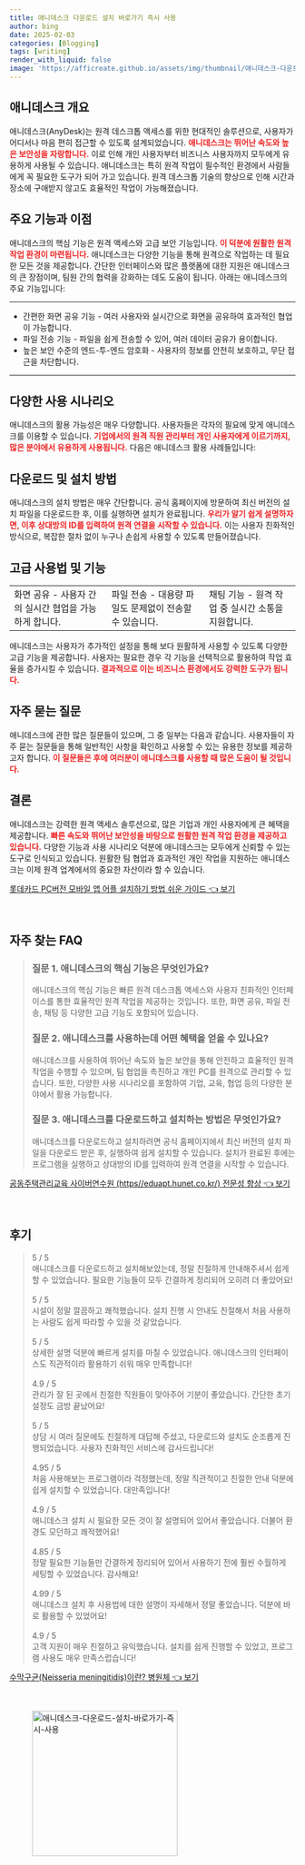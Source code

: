 ```yaml
---
title: 애니데스크 다운로드 설치 바로가기 즉시 사용
author: bing
date: 2025-02-03
categories: [Blogging]
tags: [writing]
render_with_liquid: false
image: 'https://afficreate.github.io/assets/img/thumbnail/애니데스크-다운로드-설치-바로가기-즉시-사용.webp'
---
```



<h2 id='애니데스크 개요'>애니데스크 개요</h2>

<p>애니데스크(AnyDesk)는 원격 데스크톱 액세스를 위한 현대적인 솔루션으로, 사용자가 어디서나 마음 편히 접근할 수 있도록 설계되었습니다. <b><span style="color: #ee2323;">애니데스크는 뛰어난 속도와 높은 보안성을 자랑합니다.</span></b> 이로 인해 개인 사용자부터 비즈니스 사용자까지 모두에게 유용하게 사용될 수 있습니다. 애니데스크는 특히 원격 작업이 필수적인 환경에서 사람들에게 꼭 필요한 도구가 되어 가고 있습니다. 원격 데스크톱 기술의 향상으로 인해 시간과 장소에 구애받지 않고도 효율적인 작업이 가능해졌습니다.</p>

<h2 id='주요 기능과 이점'>주요 기능과 이점</h2>

<p>애니데스크의 핵심 기능은 원격 액세스와 고급 보안 기능입니다. <b><span style="color: #ee2323;">이 덕분에 원활한 원격 작업 환경이 마련됩니다.</span></b> 애니데스크는 다양한 기능을 통해 원격으로 작업하는 데 필요한 모든 것을 제공합니다. 간단한 인터페이스와 많은 플랫폼에 대한 지원은 애니데스크의 큰 장점이며, 팀원 간의 협력을 강화하는 데도 도움이 됩니다. 아래는 애니데스크의 주요 기능입니다:</p>

<hr />

<ul>
    <li>간편한 화면 공유 기능 - 여러 사용자와 실시간으로 화면을 공유하여 효과적인 협업이 가능합니다.</li>
    <li>파일 전송 기능 - 파일을 쉽게 전송할 수 있어, 여러 데이터 공유가 용이합니다.</li>
    <li>높은 보안 수준의 엔드-투-엔드 암호화 - 사용자의 정보를 안전히 보호하고, 무단 접근을 차단합니다.</li>
</ul>

<hr />

<h2 id='다양한 사용 시나리오'>다양한 사용 시나리오</h2>

<p>애니데스크의 활용 가능성은 매우 다양합니다. 사용자들은 각자의 필요에 맞게 애니데스크를 이용할 수 있습니다. <b><span style="color: #ee2323;">기업에서의 원격 직원 관리부터 개인 사용자에게 이르기까지, 많은 분야에서 유용하게 사용됩니다.</span></b> 다음은 애니데스크 활용 사례들입니다:</p>

<h2 id='다운로드 및 설치 방법'>다운로드 및 설치 방법</h2>

<p>애니데스크의 설치 방법은 매우 간단합니다. 공식 홈페이지에 방문하여 최신 버전의 설치 파일을 다운로드한 후, 이를 실행하면 설치가 완료됩니다. <b><span style="color: #ee2323;">우리가 알기 쉽게 설명하자면, 이후 상대방의 ID를 입력하여 원격 연결을 시작할 수 있습니다.</span></b> 이는 사용자 친화적인 방식으로, 복잡한 절차 없이 누구나 손쉽게 사용할 수 있도록 만들어졌습니다.</p>

<h2 id='고급 사용법 및 기능'>고급 사용법 및 기능</h2>

<table>
    <tr>
        <td>화면 공유 - 사용자 간의 실시간 협업을 가능하게 합니다.</td>
        <td>파일 전송 - 대용량 파일도 문제없이 전송할 수 있습니다.</td>
        <td>채팅 기능 - 원격 작업 중 실시간 소통을 지원합니다.</td>
    </tr>
</table>

<p>애니데스크는 사용자가 추가적인 설정을 통해 보다 원활하게 사용할 수 있도록 다양한 고급 기능을 제공합니다. 사용자는 필요한 경우 각 기능을 선택적으로 활용하여 작업 효율을 증가시킬 수 있습니다. <b><span style="color: #ee2323;">결과적으로 이는 비즈니스 환경에서도 강력한 도구가 됩니다.</span></b></p>

<h2 id='자주 묻는 질문'>자주 묻는 질문</h2>

<p>애니데스크에 관한 많은 질문들이 있으며, 그 중 일부는 다음과 같습니다. 사용자들이 자주 묻는 질문들을 통해 일반적인 사항을 확인하고 사용할 수 있는 유용한 정보를 제공하고자 합니다. <b><span style="color: #ee2323;">이 질문들은 후에 여러분이 애니데스크를 사용할 때 많은 도움이 될 것입니다.</span></b></p>

<h2 id='결론'>결론</h2>

<p>애니데스크는 강력한 원격 액세스 솔루션으로, 많은 기업과 개인 사용자에게 큰 혜택을 제공합니다. <b><span style="color: #ee2323;">빠른 속도와 뛰어난 보안성을 바탕으로 원활한 원격 작업 환경을 제공하고 있습니다.</span></b> 다양한 기능과 사용 시나리오 덕분에 애니데스크는 모두에게 신뢰할 수 있는 도구로 인식되고 있습니다. 원활한 팀 협업과 효과적인 개인 작업을 지원하는 애니데스크는 이제 원격 업계에서의 중요한 자산이라 할 수 있습니다.</p>


<p><a class="click-button" title="롯데카드 PC버전 모바일 앱 어플 설치하기 방법 쉬운 가이드" href="https://afficreate.github.io/posts/%EB%A1%AF%EB%8D%B0%EC%B9%B4%EB%93%9C-PC%EB%B2%84%EC%A0%84-%EB%AA%A8%EB%B0%94%EC%9D%BC-%EC%95%B1-%EC%96%B4%ED%94%8C-%EC%84%A4%EC%B9%98%ED%95%98%EA%B8%B0-%EB%B0%A9%EB%B2%95-%EC%89%AC%EC%9A%B4-%EA%B0%80%EC%9D%B4%EB%93%9C/" rel="dofollow">롯데카드 PC버전 모바일 앱 어플 설치하기 방법 쉬운 가이드 👈 보기</a></p><br>
<h2 id='자주_찾는_FAQ'>자주 찾는 FAQ</h2>
<div itemscope="" itemtype="https://schema.org/FAQPage"> 
<blockquote> 
<div itemscope="" itemprop="mainEntity" itemtype="https://schema.org/Question"> 
<h3 itemprop="name">질문 1. 애니데스크의 핵심 기능은 무엇인가요?</h3> 
<div itemscope="" itemprop="acceptedAnswer" itemtype="https://schema.org/Answer"> 
<span itemprop="text"> 
<p>애니데스크의 핵심 기능은 빠른 원격 데스크톱 액세스와 사용자 친화적인 인터페이스를 통한 효율적인 원격 작업을 제공하는 것입니다. 또한, 화면 공유, 파일 전송, 채팅 등 다양한 고급 기능도 포함되어 있습니다.</p> 
</span> 
</div> 
</div> 

<div itemscope="" itemprop="mainEntity" itemtype="https://schema.org/Question"> 
<h3 itemprop="name">질문 2. 애니데스크를 사용하는데 어떤 혜택을 얻을 수 있나요?</h3> 
<div itemscope="" itemprop="acceptedAnswer" itemtype="https://schema.org/Answer"> 
<span itemprop="text"> 
<p>애니데스크를 사용하여 뛰어난 속도와 높은 보안을 통해 안전하고 효율적인 원격 작업을 수행할 수 있으며, 팀 협업을 촉진하고 개인 PC를 원격으로 관리할 수 있습니다. 또한, 다양한 사용 시나리오를 포함하여 기업, 교육, 협업 등의 다양한 분야에서 활용 가능합니다.</p> 
</span> 
</div> 
</div> 

<div itemscope="" itemprop="mainEntity" itemtype="https://schema.org/Question"> 
<h3 itemprop="name">질문 3. 애니데스크를 다운로드하고 설치하는 방법은 무엇인가요?</h3> 
<div itemscope="" itemprop="acceptedAnswer" itemtype="https://schema.org/Answer"> 
<span itemprop="text"> 
<p>애니데스크를 다운로드하고 설치하려면 공식 홈페이지에서 최신 버전의 설치 파일을 다운로드 받은 후, 실행하여 쉽게 설치할 수 있습니다. 설치가 완료된 후에는 프로그램을 실행하고 상대방의 ID를 입력하여 원격 연결을 시작할 수 있습니다.</p> 
</span> 
</div> 
</div> 
</blockquote> 
</div>
<p><a class="click-button" title="공동주택관리교육 사이버연수원 (https//eduapt.hunet.co.kr/) 전문성 향상" href="https://afficreate.github.io/posts/%EA%B3%B5%EB%8F%99%EC%A3%BC%ED%83%9D%EA%B4%80%EB%A6%AC%EA%B5%90%EC%9C%A1-%EC%82%AC%EC%9D%B4%EB%B2%84%EC%97%B0%EC%88%98%EC%9B%90-(httpseduapt.hunet.co.kr)-%EC%A0%84%EB%AC%B8%EC%84%B1-%ED%96%A5%EC%83%81/" rel="dofollow">공동주택관리교육 사이버연수원 (https//eduapt.hunet.co.kr/) 전문성 향상 👈 보기</a></p><br>
<h2 id='후기'>후기</h2>
<div itemscope itemtype="https://schema.org/Product">
  <blockquote>
  <div itemprop="review" itemscope itemtype="https://schema.org/Review">
      <div itemprop="reviewRating" itemscope itemtype="https://schema.org/Rating"> <span itemprop="ratingValue">5</span> / <span itemprop="bestRating">5</span> </div>
      <span itemprop="reviewBody">애니데스크를 다운로드하고 설치해보았는데, 정말 친절하게 안내해주셔서 쉽게 할 수 있었습니다. 필요한 기능들이 모두 간결하게 정리되어 오히려 더 좋았어요!</span>
  </div>
  <br>
  <div itemprop="review" itemscope itemtype="https://schema.org/Review">
      <div itemprop="reviewRating" itemscope itemtype="https://schema.org/Rating"> <span itemprop="ratingValue">5</span> / <span itemprop="bestRating">5</span> </div>
      <span itemprop="reviewBody">시설이 정말 깔끔하고 쾌적했습니다. 설치 진행 시 안내도 친절해서 처음 사용하는 사람도 쉽게 따라할 수 있을 것 같았습니다.</span>
  </div>
  <br>
  <div itemprop="review" itemscope itemtype="https://schema.org/Review">
      <div itemprop="reviewRating" itemscope itemtype="https://schema.org/Rating"> <span itemprop="ratingValue">5</span> / <span itemprop="bestRating">5</span> </div>
      <span itemprop="reviewBody">상세한 설명 덕분에 빠르게 설치를 마칠 수 있었습니다. 애니데스크의 인터페이스도 직관적이라 활용하기 쉬워 매우 만족합니다!</span>
  </div>
  <br>
  <div itemprop="review" itemscope itemtype="https://schema.org/Review">
      <div itemprop="reviewRating" itemscope itemtype="https://schema.org/Rating"> <span itemprop="ratingValue">4.9</span> / <span itemprop="bestRating">5</span> </div>
      <span itemprop="reviewBody">관리가 잘 된 곳에서 친절한 직원들이 맞아주어 기분이 좋았습니다. 간단한 초기 설정도 금방 끝났어요!</span>
  </div>
  <br>
  <div itemprop="review" itemscope itemtype="https://schema.org/Review">
      <div itemprop="reviewRating" itemscope itemtype="https://schema.org/Rating"> <span itemprop="ratingValue">5</span> / <span itemprop="bestRating">5</span> </div>
      <span itemprop="reviewBody">상담 시 여러 질문에도 친절하게 대답해 주셨고, 다운로드와 설치도 순조롭게 진행되었습니다. 사용자 친화적인 서비스에 감사드립니다!</span>
  </div>
  <br>
  <div itemprop="review" itemscope itemtype="https://schema.org/Review">
      <div itemprop="reviewRating" itemscope itemtype="https://schema.org/Rating"> <span itemprop="ratingValue">4.95</span> / <span itemprop="bestRating">5</span> </div>
      <span itemprop="reviewBody">처음 사용해보는 프로그램이라 걱정했는데, 정말 직관적이고 친절한 안내 덕분에 쉽게 설치할 수 있었습니다. 대만족입니다!</span>
  </div>
  <br>
  <div itemprop="review" itemscope itemtype="https://schema.org/Review">
      <div itemprop="reviewRating" itemscope itemtype="https://schema.org/Rating"> <span itemprop="ratingValue">4.9</span> / <span itemprop="bestRating">5</span> </div>
      <span itemprop="reviewBody">애니데스크 설치 시 필요한 모든 것이 잘 설명되어 있어서 좋았습니다. 더불어 환경도 모던하고 쾌적했어요!</span>
  </div>
  <br>
  <div itemprop="review" itemscope itemtype="https://schema.org/Review">
      <div itemprop="reviewRating" itemscope itemtype="https://schema.org/Rating"> <span itemprop="ratingValue">4.85</span> / <span itemprop="bestRating">5</span> </div>
      <span itemprop="reviewBody">정말 필요한 기능들만 간결하게 정리되어 있어서 사용하기 전에 훨씬 수월하게 세팅할 수 있었습니다. 감사해요!</span>
  </div>
  <br>
  <div itemprop="review" itemscope itemtype="https://schema.org/Review">
      <div itemprop="reviewRating" itemscope itemtype="https://schema.org/Rating"> <span itemprop="ratingValue">4.99</span> / <span itemprop="bestRating">5</span> </div>
      <span itemprop="reviewBody">애니데스크 설치 후 사용법에 대한 설명이 자세해서 정말 좋았습니다. 덕분에 바로 활용할 수 있었어요!</span>
  </div>
  <br>
  <div itemprop="review" itemscope itemtype="https://schema.org/Review">
      <div itemprop="reviewRating" itemscope itemtype="https://schema.org/Rating"> <span itemprop="ratingValue">4.9</span> / <span itemprop="bestRating">5</span> </div>
      <span itemprop="reviewBody">고객 지원이 매우 친절하고 유익했습니다. 설치를 쉽게 진행할 수 있었고, 프로그램 사용도 매우 만족스럽습니다!</span>
  </div>
  </blockquote>
</div>
<p><a class="click-button" title="수막구균(Neisseria meningitidis)이란? 병원체" href="https://afficreate.github.io/posts/%EC%88%98%EB%A7%89%EA%B5%AC%EA%B7%A0(Neisseria-meningitidis)%EC%9D%B4%EB%9E%80-%EB%B3%91%EC%9B%90%EC%B2%B4/" rel="dofollow">수막구균(Neisseria meningitidis)이란? 병원체 👈 보기</a></p><br>
<figure class="image"><img src="https://afficreate.github.io/assets/img/thumbnail/애니데스크-다운로드-설치-바로가기-즉시-사용.webp" alt="애니데스크-다운로드-설치-바로가기-즉시-사용" width="256" height="256"></figure>